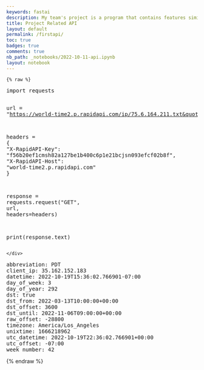 ```yaml
---
keywords: fastai
description: My team's project is a program that contains features similar to the clock app on iphone. Some of these features include an alarm, stopwatch, timezones for different locations (and current location), and most importantly, the current time. With this API I show how an API can be used for the timezone aspect of our group's program
title: Project Related API
layout: default
permalink: /firstapi/
toc: true 
badges: true
comments: true
nb_path: _notebooks/2022-10-11-api.ipynb
layout: notebook
---
```


<!--
#################################################
### THIS FILE WAS AUTOGENERATED! DO NOT EDIT! ###
#################################################
# file to edit: _notebooks/2022-10-11-api.ipynb
-->

<div class="container" id="notebook-container">
        
    {% raw %}
    
<div class="cell border-box-sizing code_cell rendered">
<div class="input">

<div class="inner_cell">
    <div class="input_area">
<div class=" highlight hl-ipython3"><pre><span></span><span class="kn">import</span> <span class="nn">requests</span>

<span class="n">url</span> <span class="o">=</span> <span class="s2">&quot;https://world-time2.p.rapidapi.com/ip/75.6.164.211.txt&quot;</span>

<span class="n">headers</span> <span class="o">=</span> <span class="p">{</span>
	<span class="s2">&quot;X-RapidAPI-Key&quot;</span><span class="p">:</span> <span class="s2">&quot;f56b20ef1cmsh82a127be1b400c6p1e21bcjsn093efcf02b8f&quot;</span><span class="p">,</span>
	<span class="s2">&quot;X-RapidAPI-Host&quot;</span><span class="p">:</span> <span class="s2">&quot;world-time2.p.rapidapi.com&quot;</span>
<span class="p">}</span>

<span class="n">response</span> <span class="o">=</span> <span class="n">requests</span><span class="o">.</span><span class="n">request</span><span class="p">(</span><span class="s2">&quot;GET&quot;</span><span class="p">,</span> <span class="n">url</span><span class="p">,</span> <span class="n">headers</span><span class="o">=</span><span class="n">headers</span><span class="p">)</span>

<span class="nb">print</span><span class="p">(</span><span class="n">response</span><span class="o">.</span><span class="n">text</span><span class="p">)</span>
</pre></div>

    </div>
</div>
</div>

<div class="output_wrapper">
<div class="output">

<div class="output_area">

<div class="output_subarea output_stream output_stdout output_text">
<pre>abbreviation: PDT
client_ip: 35.162.152.183
datetime: 2022-10-19T15:36:02.766901-07:00
day_of_week: 3
day_of_year: 292
dst: true
dst_from: 2022-03-13T10:00:00+00:00
dst_offset: 3600
dst_until: 2022-11-06T09:00:00+00:00
raw_offset: -28800
timezone: America/Los_Angeles
unixtime: 1666218962
utc_datetime: 2022-10-19T22:36:02.766901+00:00
utc_offset: -07:00
week_number: 42
</pre>
</div>
</div>

</div>
</div>

</div>
    {% endraw %}

</div>
 

